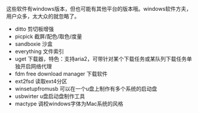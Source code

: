 这些软件有windows版本，但也可能有其他平台的版本哦。windows软件方夫，用户众多，太大众的就忽略了。



- ditto   剪切板增强
- picpick  截屏/配色/取色/度量
- sandboxie   沙盒
- everything   文件索引
- ​uget   下载器，特色：支持aria2，可带针对某个下载任务或某队列下载任务单独开启网络代理
- fdm   free download manager 下载软件
- ext2fsd  读取ext4分区
- winsetupfromusb  可以在一个u盘上制作有多个系统的启动盘
- usbwirter  u盘启动盘制作工具
- mactype    调校windows字体为Mac系统的风格


